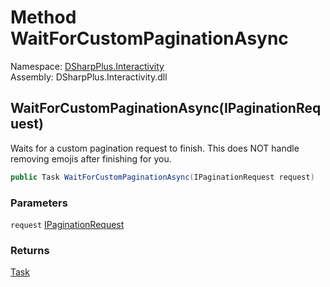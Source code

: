 # Method WaitForCustomPaginationAsync

Namespace: [DSharpPlus.Interactivity](DSharpPlus.Interactivity.md)  
Assembly: DSharpPlus.Interactivity.dll

## <a id="DSharpPlus_Interactivity_InteractivityExtension_WaitForCustomPaginationAsync_DSharpPlus_Interactivity_EventHandling_IPaginationRequest_"></a>WaitForCustomPaginationAsync\(IPaginationRequest\)

Waits for a custom pagination request to finish.
This does NOT handle removing emojis after finishing for you.

```csharp
public Task WaitForCustomPaginationAsync(IPaginationRequest request)
```

### Parameters

`request` [IPaginationRequest](DSharpPlus.Interactivity.EventHandling.IPaginationRequest.md)

### Returns

[Task](https://learn.microsoft.com/dotnet/api/system.threading.tasks.task)

